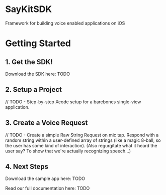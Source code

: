 # SayKitSDK
Framework for building voice enabled applications on iOS

# Getting Started
## 1. Get the SDK!
Download the SDK here: TODO
## 2. Setup a Project
// TODO - Step-by-step Xcode setup for a barebones single-view application.
## 3. Create a Voice Request
// TODO - Create a simple Raw String Request on mic tap. Respond with a random string within a user-defined array of strings (like a magic 8-ball, so the user has some kind of interaction). (Also regurgitate what it heard the user say? To show that we're actually recognizing speech...)
## 4. Next Steps
Download the sample app here: TODO

Read our full documentation here: TODO
